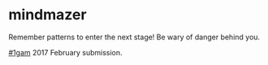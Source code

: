# mindmazer
Remember patterns to enter the next stage! Be wary of danger behind you.

[#1gam](http://www.onegameamonth.com) 2017 February submission.
